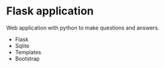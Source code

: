 # Flask application

Web application with python to make questions and answers.

- Flask
- Sqlite
- Templates
- Bootstrap